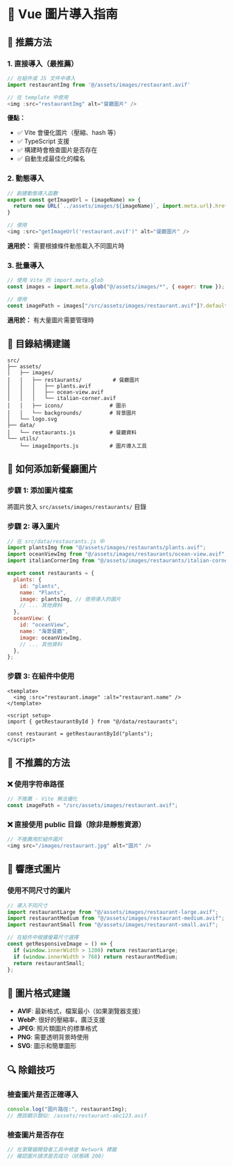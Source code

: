 # 📸 Vue 圖片導入指南

## 🎯 推薦方法

### 1. **直接導入（最推薦）**

```javascript
// 在組件或 JS 文件中導入
import restaurantImg from '@/assets/images/restaurant.avif'

// 在 template 中使用
<img :src="restaurantImg" alt="餐廳圖片" />
```

**優點：**

- ✅ Vite 會優化圖片（壓縮、hash 等）
- ✅ TypeScript 支援
- ✅ 構建時會檢查圖片是否存在
- ✅ 自動生成最佳化的檔名

### 2. **動態導入**

```javascript
// 創建動態導入函數
export const getImageUrl = (imageName) => {
  return new URL(`../assets/images/${imageName}`, import.meta.url).href
}

// 使用
<img :src="getImageUrl('restaurant.avif')" alt="餐廳圖片" />
```

**適用於：** 需要根據條件動態載入不同圖片時

### 3. **批量導入**

```javascript
// 使用 Vite 的 import.meta.glob
const images = import.meta.glob("@/assets/images/*", { eager: true });

// 使用
const imagePath = images["/src/assets/images/restaurant.avif"]?.default;
```

**適用於：** 有大量圖片需要管理時

## 📁 目錄結構建議

```
src/
├── assets/
│   ├── images/
│   │   ├── restaurants/          # 餐廳圖片
│   │   │   ├── plants.avif
│   │   │   ├── ocean-view.avif
│   │   │   └── italian-corner.avif
│   │   ├── icons/               # 圖示
│   │   └── backgrounds/         # 背景圖片
│   └── logo.svg
├── data/
│   └── restaurants.js           # 餐廳資料
└── utils/
    └── imageImports.js          # 圖片導入工具
```

## 🔧 如何添加新餐廳圖片

### 步驟 1: 添加圖片檔案

將圖片放入 `src/assets/images/restaurants/` 目錄

### 步驟 2: 導入圖片

```javascript
// 在 src/data/restaurants.js 中
import plantsImg from "@/assets/images/restaurants/plants.avif";
import oceanViewImg from "@/assets/images/restaurants/ocean-view.avif";
import italianCornerImg from "@/assets/images/restaurants/italian-corner.avif";

export const restaurants = {
  plants: {
    id: "plants",
    name: "Plants",
    image: plantsImg, // 使用導入的圖片
    // ... 其他資料
  },
  oceanView: {
    id: "oceanView",
    name: "海景餐廳",
    image: oceanViewImg,
    // ... 其他資料
  },
};
```

### 步驟 3: 在組件中使用

```vue
<template>
  <img :src="restaurant.image" :alt="restaurant.name" />
</template>

<script setup>
import { getRestaurantById } from "@/data/restaurants";

const restaurant = getRestaurantById("plants");
</script>
```

## 🚫 不推薦的方法

### ❌ 使用字符串路徑

```javascript
// 不推薦 - Vite 無法優化
const imagePath = "/src/assets/images/restaurant.avif";
```

### ❌ 直接使用 public 目錄（除非是靜態資源）

```javascript
// 不推薦用於組件圖片
<img src="/images/restaurant.jpg" alt="圖片" />
```

## 📱 響應式圖片

### 使用不同尺寸的圖片

```javascript
// 導入不同尺寸
import restaurantLarge from "@/assets/images/restaurant-large.avif";
import restaurantMedium from "@/assets/images/restaurant-medium.avif";
import restaurantSmall from "@/assets/images/restaurant-small.avif";

// 在組件中根據螢幕尺寸選擇
const getResponsiveImage = () => {
  if (window.innerWidth > 1200) return restaurantLarge;
  if (window.innerWidth > 768) return restaurantMedium;
  return restaurantSmall;
};
```

## 🎨 圖片格式建議

- **AVIF**: 最新格式，檔案最小（如果瀏覽器支援）
- **WebP**: 很好的壓縮率，廣泛支援
- **JPEG**: 照片類圖片的標準格式
- **PNG**: 需要透明背景時使用
- **SVG**: 圖示和簡單圖形

## 🔍 除錯技巧

### 檢查圖片是否正確導入

```javascript
console.log("圖片路徑:", restaurantImg);
// 應該顯示類似: /assets/restaurant-abc123.avif
```

### 檢查圖片是否存在

```javascript
// 在瀏覽器開發者工具中檢查 Network 標籤
// 確認圖片請求是否成功（狀態碼 200）
```
